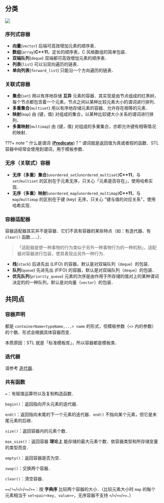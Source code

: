 ## 分类

![](images/container1.png)

### 序列式容器

-   **向量**(`vector`) 后端可高效增加元素的顺序表．
-   **数组**(`array`)**C++11**，定长的顺序表，C 风格数组的简单包装．
-   **双端队列**(`deque`) 双端都可高效增加元素的顺序表．
-   **列表**(`list`) 可以沿双向遍历的链表．
-   **单向列表**(`forward_list`) 只能沿一个方向遍历的链表．

### 关联式容器

-   **集合**(`set`) 用以有序地存储 **互异** 元素的容器．其实现是由节点组成的红黑树，每个节点都包含着一个元素，节点之间以某种比较元素大小的谓词进行排列．
-   **多重集合**(`multiset`) 用以有序地存储元素的容器．允许存在相等的元素．
-   **映射**(`map`) 由 {键，值} 对组成的集合，以某种比较键大小关系的谓词进行排列．
-   **多重映射**(`multimap`) 由 {键，值} 对组成的多重集合，亦即允许键有相等情况的映射．

???+ note " 什么是谓词 ([**Predicate**](https://en.wikipedia.org/wiki/Predicate_%28mathematical_logic%29))？"
    谓词就是返回值为真或者假的函数．STL 容器中经常会使用到谓词，用于模板参数．

### 无序（关联式）容器

-   **无序（多重）集合**(`unordered_set`/`unordered_multiset`)**C++11**，与 `set`/`multiset` 的区别在于元素无序，只关心「元素是否存在」，使用哈希实现．
-   **无序（多重）映射**(`unordered_map`/`unordered_multimap`)**C++11**，与 `map`/`multimap` 的区别在于键 (key) 无序，只关心 "键与值的对应关系"，使用哈希实现．

### 容器适配器

容器适配器其实并不是容器．它们不具有容器的某些特点（如：有迭代器、有 `clear()` 函数……）．

> 「适配器是使一种事物的行为类似于另外一种事物行为的一种机制」，适配器对容器进行包装，使其表现出另外一种行为．

-   **栈**(`stack`) 后进先出 (LIFO) 的容器，默认是对双端队列（`deque`）的包装．
-   **队列**(`queue`) 先进先出 (FIFO) 的容器，默认是对双端队列（`deque`）的包装．
-   **优先队列**(`priority_queue`) 元素的次序是由作用于所存储的值对上的某种谓词决定的的一种队列，默认是对向量（`vector`）的包装．

## 共同点

### 容器声明

都是 `containerName<typeName,...> name` 的形式，但模板参数（`<>` 内的参数）的个数、形式会根据具体容器而变．

本质原因：STL 就是「标准模板库」，所以容器都是模板类．

### 迭代器

请参考 [迭代器](./iterator.md)．

### 共有函数

`=`：有赋值运算符以及复制构造函数．

`begin()`：返回指向开头元素的迭代器．

`end()`：返回指向末尾的下一个元素的迭代器．`end()` 不指向某个元素，但它是末尾元素的后继．

`size()`：返回容器内的元素个数．

`max_size()`：返回容器 **理论上** 能存储的最大元素个数．依容器类型和所存储变量的类型而变．

`empty()`：返回容器是否为空．

`swap()`：交换两个容器．

`clear()`：清空容器．

`==`/`!=`/`<`/`>`/`<=`/`>=`：按 **字典序** 比较两个容器的大小．（比较元素大小时 `map` 的每个元素相当于 `set<pair<key, value>>`，无序容器不支持 `<`/`>`/`<=`/`>=`．）
